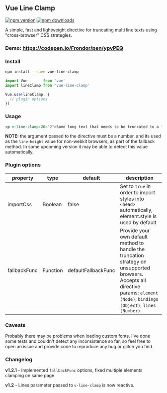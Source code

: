 ## Vue Line Clamp

[![npm version](https://img.shields.io/npm/v/vue-line-clamp.svg?style=flat-square)](https://www.npmjs.org/package/vue-line-clamp)
[![npm downloads](https://img.shields.io/npm/dm/vue-line-clamp.svg?style=flat-square)](http://npm-stat.com/charts.html?package=vue-line-clamp)

A simple, fast and lightweight directive for truncating multi line texts using "cross-browser" CSS strategies.

### Demo: https://codepen.io/Frondor/pen/ypvPEQ

### Install

```bash
npm install --save vue-line-clamp
```

```javascript
import Vue       from 'vue'
import lineClamp from 'vue-line-clamp'

Vue.use(lineClamp, {
  // plugin options
})
```

### Usage

```html
<p v-line-clamp:20="2">Some long text that needs to be truncated to a fixed number, which is 2 in this case. And if the browser doesn't support `-webkit-line-clamp`, then a line-height of 20px is going to be used in order to truncate this text, thus calculating its max-height.</p>
```
**NOTE:** the argument passed to the directive must be a number, and its used as the `line-height` value for non-webkit browsers, as part of the fallback method.
In some upcoming version it may be able to detect this value automatically.

### Plugin options

| property  | type  | default  | description |
| --- | --- | --- | --- |
| importCss  | Boolean | false  | Set to `true` in order to import styles into `<head>` automatically, element.style is used by default
| fallbackFunc  | Function | defaultFallbackFunc  | Provide your own default method to handle the truncation strategy on unsupported browsers. Accepts all directive params: `element (Node)`, `bindings (Object)`, `lines (Number)`


### Caveats

Probably there may be problems when loading custom fonts. I've done some tests and couldn't detect any inconsistence so far, so feel free to open an issue and provide code to reproduce any bug or glitch you find.

### Changelog

**v1.2.1** - Implemented `fallbackFunc` options, fixed multiple elements clamping on same page.

**v1.2** - Lines parameter passed to `v-line-clamp` is now reactive.
